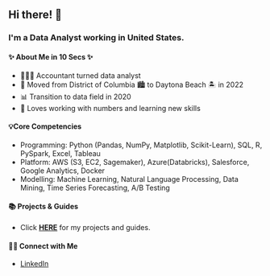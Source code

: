 ## Hi there! 👋

### I'm a Data Analyst working in United States.

#### ✨ About Me in 10 Secs ✨
- 👩🏻‍💻 Accountant turned data analyst
- 🏡 Moved from District of Columbia 🏙 to Daytona Beach 🏝 in 2022
- 📊 Transition to data field in 2020
- 📝 Loves working with numbers and learning new skills


#### 💡Core Competencies
- Programming: Python (Pandas, NumPy, Matplotlib, Scikit-Learn), SQL, R, PySpark, Excel, Tableau 
- Platform: AWS (S3, EC2, Sagemaker), Azure(Databricks), Salesforce, Google Analytics, Docker
- Modelling: Machine Learning, Natural Language Processing, Data Mining, Time Series Forecasting, A/B Testing   	

####  📚 Projects & Guides
- Click **[HERE](https://github.com/luoyuwen31)** for my projects and guides.

#### 🙌🏻 Connect with Me
- [LinkedIn](https://www.linkedin.com/in/yuwen-luo-96a70b116/)
